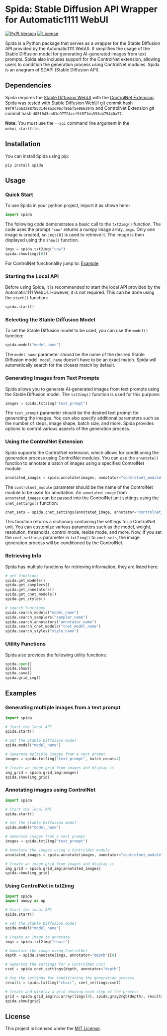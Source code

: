 # Spida: Stable Diffusion API Wrapper for Automatic1111 WebUI

[![PyPI Version](https://img.shields.io/pypi/v/spida.svg)](https://pypi.org/project/spida/)
[![License](https://img.shields.io/pypi/l/spida.svg)](https://github.com/h2see/spida/blob/master/LICENSE)

Spida is a Python package that serves as a wrapper for the Stable Diffusion API provided by the Automatic1111 WebUI. It simplifies the usage of the Stable Diffusion model for generating AI-generated images from text prompts. Spida also includes support for the ControlNet extension, allowing users to condition the generation process using ControlNet modules. Spida is an anagram of SDAPI (Stable Diffusion API).

## Dependencies

Spida requires the [Stable Diffusion WebUI](https://github.com/AUTOMATIC1111/stable-diffusion-webui) with the [ControlNet Extension](https://github.com/Mikubill/sd-webui-controlnet). Spida was tested with Stable Diffusion WebUI git commit hash `89f9faa63388756314e8a1d96cf86bf5e0663045` and ControlNet Extension git commit hash `d831043cb81e97724ccf9f071da391d479440a77`.

**Note:** You must use the `--api` command line argument in the `webui_startfile`.

## Installation

You can install Spida using pip:

```shell
pip install spida
```

## Usage

### Quick Start

To use Spida in your python project, import it as shown here:

```python
import spida
```

The following code demonstrates a basic call to the `txt2img()` function. The code uses the prompt `"cow"` returns a numpy image array, `imgs`. Only one image is created, so `imgs[0]` is used to retrieve it. The image is then displayed using the `show()` function.

```python
imgs = spida.txt2img("cow")
spida.show(imgs[0])
```

For ControlNet functionality jump to: [Example](#using-controlnet-in-txt2img)

### Starting the Local API

Before using Spida, it is recommended to start the local API provided by the Automatic1111 WebUI. However, it is not required. This can be done using the `start()` function:

```python
spida.start()
```

### Selecting the Stable Diffusion Model

To set the Stable Diffusion model to be used, you can use the `model()` function:

```python
spida.model("model_name")
```

The `model_name` parameter should be the name of the desired Stable Diffusion model. `model_name` doesn't have to be an exact match. Spida will automatically search for the closest match by default.

### Generating Images from Text Prompts

Spida allows you to generate AI-generated images from text prompts using the Stable Diffusion model. The `txt2img()` function is used for this purpose:

```python
images = spida.txt2img("text_prompt")
```

The `text_prompt` parameter should be the desired text prompt for generating the images. You can also specify additional parameters such as the number of steps, image shape, batch size, and more. Spida provides options to control various aspects of the generation process.

### Using the ControlNet Extension

Spida supports the ControlNet extension, which allows for conditioning the generation process using ControlNet modules. You can use the `annotate()` function to annotate a batch of images using a specified ControlNet module:

```python
annotated_images = spida.annotate(images, annotator="controlnet_module")
```

The `controlnet_module` parameter should be the name of the ControlNet module to be used for annotation. An `annotated_image` from `annotated_images` can be passed into the ControlNet unit settings using the `cnet_settings()` function:

```python
cnet_sets = spida.cnet_settings(annotated_image, annotator="controlnet_module")
```

This function returns a dictionary containing the settings for a ControlNet unit. You can customize various parameters such as the model, weight, resolution, thresholds, control mode, resize mode, and more. Now, if you set the `cnet_settings` parameter in `txt2img()` to `cnet_sets`, the image generation process will be conditioned by the ControlNet.

### Retrieving Info

Spida has multiple functions for retrieving information, they are listed here:

```python
# get functions
spida.get_models()
spida.get_samplers()
spida.get_annotators()
spida.get_cnet_models()
spida.get_styles()

# search functions
spida.search_models("model_name")
spida.search_samplers("sampler_name")
spida.search_annotators("annotator_name")
spida.search_cnet_models("cnet_model_name")
spida.search_styles("style_name")
```

### Utility Functions

Spida also provides the following utility functions:

```python
spida.open()
spida.show()
spida.save()
spida.grid_img()
```

## Examples

### Generating multiple images from a text prompt

```python
import spida

# Start the local API
spida.start()

# Set the Stable Diffusion model
spida.model("model_name")

# Generate multiple images from a text prompt
images = spida.txt2img("text_prompt", batch_count=4)

# Create an image grid from images and display it
img_grid = spida.grid_img(images)
spida.show(img_grid)
```

### Annotating images using ControlNet

```python
import spida

# Start the local API
spida.start()

# Set the Stable Diffusion model
spida.model("model_name")

# Generate images from a text prompt
images = spida.txt2img("text_prompt")

# Annotate the images using a ControlNet module
annotated_images = spida.annotate(images, annotator="controlnet_module")

# Create an image grid from images and display it
img_grid = spida.grid_img(annotated_images)
spida.show(img_grid)
```

### Using ControlNet in txt2img

```python
import spida
import numpy as np

# Start the local API
spida.start()

# Set the Stable Diffusion model
spida.model("model_name")

# Create an image to annotate
imgs = spida.txt2img("chair")

# Annotate the image using ControlNet
depth = spida.annotate(imgs, annotator="depth")[0]

# Generate the settings for a ControlNet unit
cset = spida.cnet_settings(depth, annotator="depth")

# Use the settings for conditioning the generation process
results = spida.txt2img("chair", cnet_settings=cset)

# Create and display a grid showing each step of the process
grid = spida.grid_img(np.array([imgs[0], spida.gray2rgb(depth), results[0]]), (1, None))
spida.show(grid)
```

## License

This project is licensed under the [MIT License](https://github.com/h2see/spida/blob/master/LICENSE).